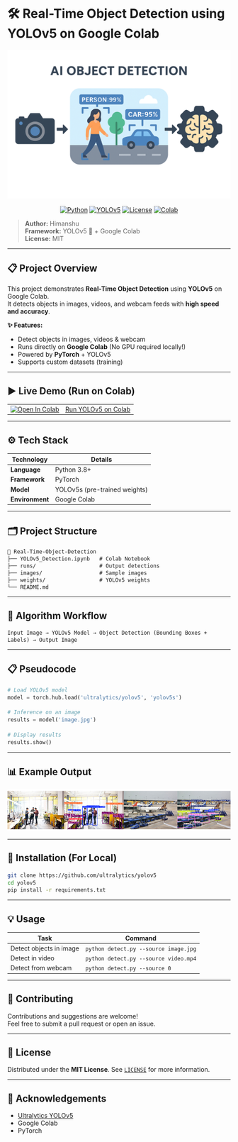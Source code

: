 
# 🛠️ **Real-Time Object Detection using YOLOv5 on Google Colab**

<p align="center">
  <img src="https://raw.githubusercontent.com/himanshu-chauhan-stack/RT_Object_Detection/refs/heads/main/content/sample_data/BANNER/frnt.png" width="600"/>
</p>

<p align="center">
  <a href="#"><img alt="Python" src="https://img.shields.io/badge/Python-3.8%2B-blue?logo=python"></a>
  <a href="#"><img alt="YOLOv5" src="https://img.shields.io/badge/YOLOv5-v7.0-orange?logo=github"></a>
  <a href="#"><img alt="License" src="https://img.shields.io/badge/License-MIT-green.svg"></a>
  <a href="#"><img alt="Colab" src="https://colab.research.google.com/assets/colab-badge.svg"></a>
</p>

> **Author:** Himanshu  
> **Framework:** YOLOv5 🚀 + Google Colab  
> **License:** MIT

---

## 📋 **Project Overview**

This project demonstrates **Real-Time Object Detection** using **YOLOv5** on Google Colab.  
It detects objects in images, videos, and webcam feeds with **high speed and accuracy**.

**✨ Features:**
- Detect objects in images, videos & webcam
- Runs directly on **Google Colab** (No GPU required locally!)
- Powered by **PyTorch** + YOLOv5  
- Supports custom datasets (training)

---

## ▶️ **Live Demo (Run on Colab)**

| | |
|----|-------------------------------------------|
| <a href="https://colab.research.google.com/drive/11NlIcSTc7Fj-972QtefjgK0LDJ_6ODt6?usp=sharing"><img src="https://colab.research.google.com/assets/colab-badge.svg" alt="Open In Colab"/></a> | [Run YOLOv5 on Colab](https://colab.research.google.com/drive/11NlIcSTc7Fj-972QtefjgK0LDJ_6ODt6?usp=sharing) |

---

## ⚙️ **Tech Stack**

| Technology | Details |
|------------|---------|
| **Language** | Python 3.8+ |
| **Framework** | PyTorch |
| **Model** | YOLOv5s (pre-trained weights) |
| **Environment** | Google Colab |

---

## 🗂️ **Project Structure**

```
📁 Real-Time-Object-Detection
├── YOLOv5_Detection.ipynb   # Colab Notebook
├── runs/                    # Output detections
├── images/                  # Sample images
├── weights/                 # YOLOv5 weights
└── README.md
```

---

## 📝 **Algorithm Workflow**

```
Input Image → YOLOv5 Model → Object Detection (Bounding Boxes + Labels) → Output Image
```

---

## 📋 **Pseudocode**

```python
# Load YOLOv5 model
model = torch.hub.load('ultralytics/yolov5', 'yolov5s')

# Inference on an image
results = model('image.jpg')

# Display results
results.show()
```

---

## 📊 **Example Output**

<p align="center">
  <img src="https://raw.githubusercontent.com/himanshu-chauhan-stack/RT_Object_Detection/refs/heads/main/content/sample_data/BANNER/OP.png" width="800"/>
</p>

---

## 🚀 **Installation (For Local)**

```bash
git clone https://github.com/ultralytics/yolov5
cd yolov5
pip install -r requirements.txt
```

---

## 💡 **Usage**

| Task | Command |
|------|---------|
| Detect objects in image | `python detect.py --source image.jpg` |
| Detect in video | `python detect.py --source video.mp4` |
| Detect from webcam | `python detect.py --source 0` |

---

## 🤝 **Contributing**

Contributions and suggestions are welcome!  
Feel free to submit a pull request or open an issue.

---

## 📄 **License**

Distributed under the **MIT License**. See [`LICENSE`](LICENSE) for more information.

---

## 🙌 **Acknowledgements**

- [Ultralytics YOLOv5](https://github.com/ultralytics/yolov5)
- Google Colab
- PyTorch
